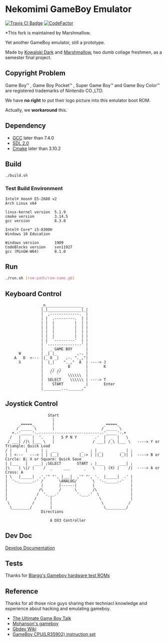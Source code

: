 # Nekomimi GameBoy Emulator

[![Travis CI Badge](https://travis-ci.org/xiongnemo/nekomimi-gameboy-emulator-1.svg)](https://travis-ci.org/github/xiongnemo/nekomimi-gameboy-emulator-1)
[![CodeFactor](https://www.codefactor.io/repository/github/xiongnemo/nekomimi-gameboy-emulator-1/badge)](https://www.codefactor.io/repository/github/xiongnemo/nekomimi-gameboy-emulator-1)


*This fork is maintained by Marshmallow.

Yet another GameBoy emulator, still a prototype.

Made by [Kowalski Dark](https://github.com/DarkKowalski) and [Marshmallow](https://github.com/xiongnemo), two dumb collage freshmen, as a semester final project.

## Copyright Problem

Game Boy™ , Game Boy Pocket™ , Super Game Boy™ and Game
Boy Color™ are registered trademarks of Nintendo CO.,LTD.

We have **no right** to put their logo picture into this emulator boot ROM.

Actually, we **workaround** this.

## Dependency

- [GCC](https://gcc.gnu.org/) later than 7.4.0
- [SDL 2.0](https://www.libsdl.org/)
- [Cmake](https://cmake.org/) later than 3.10.2

## Build

```bash
./build.sh
```

### Test Build Environment

```text
Intel® Xeon® E5-2680 v2
Arch Linux x64

linux-kernel version  5.1.9
cmake version         3.14.5
gcc version           8.3.0
```

```text
Intel® Core™ i5-8300H
Windows 10 Education

Windows version       1909
CodeBlocks version    svn11927
gcc (MinGW-W64)       8.1.0
```

## Run

```bash
./run.sh [rom-path/rom-name.gb]
```

## Keyboard Control

```text
                _n_________________
                |_|_______________|_|
                |  ,-------------.  |
                | |  .---------.  | |
                | |  |         |  | |
                | |  |         |  | |
                | |  |         |  | |
                | |  |         |  | |
                | |  `---------'  | |
                | `---------------' |
                |   _ GAME BOY      |
      W         | _| |_         ,-. | 
    A   D  <--- ||_ O _|   ,-. "._,"|
      S         |  |_|    "._,"  A  | ----> J
                |    _  _   B       |       K
                |   // //           |
                |   `  `    \\\\\\  | 
                |  SELECT    \\\\\\ | ----> T  
                |    START          |       Enter
                |________...______,"
```

## Joystick Control

```text
                   Start
                     |
      _=====_        |                      _=====_
     / _____ \       |                     / _____ \
   +.-'_____'-.---------------------------.-'_____'-.+
  /   |     |  '.    |   S P N Y        .'  |  _  |   \
 / ___| /|\ |___ \   |                 / ___| /_\ |___ \   ----> Y or Triangle: Quick Load
/ |      |      | ;  __           _   ; | _         _ | ;
| | <---   ---> | | |__|         |_:> | ||_|       (_)| |  ----> B or Circle: B; X or Square: Quick Save
| |___   |   ___| ;SELECT       START ; |___       ___| ;
|\    | \|/ |    /  _     ___      _   \    | (X) |    /|  ----> A or Cross: A
| \   |_____|  .','" "', |___|  ,'" "', '.  |_____|  .' |
|  '-.______.-' /       \ANALOG/       \  '-._____.-'   |
|               |       |------|       |                |
|              /\       /      \       /\               |
|             /  '.___.'        '.___.'  \              |
|            /      |                     \             |
 \          /       |                      \           /
  \________/        |                       \_________/
                Directions

                    A DX3 Controller
```

## Dev Doc

[Develop Documentation](./doc/README.md)

## Tests

Thanks for [Blargg's Gameboy hardware test ROMs](https://github.com/retrio/gb-test-roms)

## Reference

Thanks for all those nice guys sharing their techniacl knowledge and experience about hacking and emulating gameboy.

- [The Ultimate Game Boy Talk](https://youtu.be/HyzD8pNlpwI)
- [Mohanson's gameboy](https://github.com/mohanson/gameboy)
- [Gbdev Wiki](http://gbdev.gg8.se/wiki/articles/Main_Page)
- [GameBoy CPU(LR35902) instruction set](http://www.pastraiser.com/cpu/gameboy/gameboy_opcodes.html)

